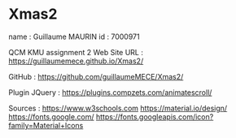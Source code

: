 # Xmas2
name : Guillaume MAURIN
id : 7000971

QCM KMU assignment 2
Web Site URL : https://guillaumemece.github.io/Xmas2/

GitHub : https://github.com/guillaumeMECE/Xmas2/

Plugin JQuery : https://plugins.compzets.com/animatescroll/

Sources :
https://www.w3schools.com
https://material.io/design/
https://fonts.google.com/
https://fonts.googleapis.com/icon?family=Material+Icons

